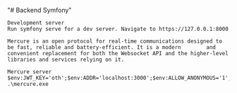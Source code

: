 "# Backend Symfony" 
	
	Development server
	Run symfony serve for a dev server. Navigate to https://127.0.0.1:8000 

	Mercure is an open protocol for real-time communications designed to be fast, reliable and battery-efficient. It is a modern 		and convenient replacement for both the Websocket API and the higher-level libraries and services relying on it.

	Mercure server
	$env:JWT_KEY='oth';$env:ADDR='localhost:3000';$env:ALLOW_ANONYMOUS='1';$env:CORS_ALLOWED_ORIGINS='*';$env:PUBLISH_ALLOWED_ORIGINS='http://localhost:3000'; .\mercure.exe

